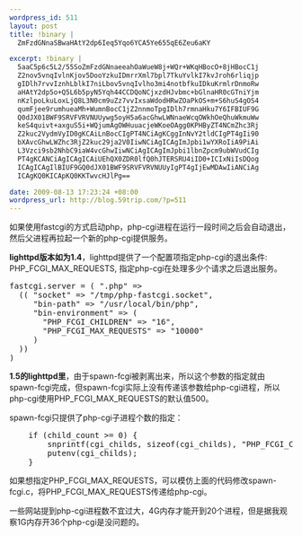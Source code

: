 ```yaml
--- 
wordpress_id: 511
layout: post
title: !binary |
  ZmFzdGNnaSBwaHAtY2dp6Ieq5Yqo6YCA5Ye655qE6Zeu6aKY

excerpt: !binary |
  5aaC5p6c5L2/55SoZmFzdGNnaeeahOaWueW8j+WQr+WKqHBocO+8jHBocC1j
  Z2nov5vnqIvlnKjov5DooYzkuIDmrrXml7bpl7TkuYvlkI7kvJroh6rliqjp
  gIDlh7rvvIznhLblkI7niLbov5vnqIvlho3mi4notbfkuIDkuKrmlrDnmoRw
  aHAtY2dp5o+Q5L6b5pyN5Yqh44CCDQoNCjxzdHJvbmc+bGlnaHR0cGTniYjm
  nKzlpoLkuLoxLjQ8L3N0cm9uZz7vvIxsaWdodHRwZOaPkOS+m+S6huS4gOS4
  qumFjee9rumhueaMh+WumnBocC1jZ2nnmoTpgIDlh7rmnaHku7Y6IFBIUF9G
  Q0dJX01BWF9SRVFVRVNUUywg5oyH5a6acGhwLWNnaeWcqOWkhOeQhuWkmuWw
  keS4quivt+axguS5i+WQjumAgOWHuuacjeWKoeOAgg0KPHByZT4NCmZhc3Rj
  Z2kuc2VydmVyID0gKCAiLnBocCIgPT4NCiAgKCggInNvY2tldCIgPT4gIi90
  bXAvcGhwLWZhc3RjZ2kuc29ja2V0IiwNCiAgICAgImJpbi1wYXRoIiA9PiAi
  L3Vzci9sb2NhbC9iaW4vcGhwIiwNCiAgICAgImJpbi1lbnZpcm9ubWVudCIg
  PT4gKCANCiAgICAgICAiUEhQX0ZDR0lfQ0hJTERSRU4iID0+ICIxNiIsDQog
  ICAgICAgIlBIUF9GQ0dJX01BWF9SRVFVRVNUUyIgPT4gIjEwMDAwIiANCiAg
  ICAgKQ0KICApKQ0KKTwvcHJlPg==

date: 2009-08-13 17:23:24 +08:00
wordpress_url: http://blog.59trip.com/?p=511
---
```

如果使用fastcgi的方式启动php，php-cgi进程在运行一段时间之后会自动退出，然后父进程再拉起一个新的php-cgi提供服务。

<strong>lighttpd版本如为1.4</strong>，lighttpd提供了一个配置项指定php-cgi的退出条件: PHP_FCGI_MAX_REQUESTS, 指定php-cgi在处理多少个请求之后退出服务。
<pre>
fastcgi.server = ( ".php" =>
  (( "socket" => "/tmp/php-fastcgi.socket",
     "bin-path" => "/usr/local/bin/php",
     "bin-environment" => ( 
       "PHP_FCGI_CHILDREN" => "16",
       "PHP_FCGI_MAX_REQUESTS" => "10000" 
     )
  ))
)</pre>

<strong>1.5的lighttpd里</strong>，由于spawn-fcgi被剥离出来，所以这个参数的指定就由spawn-fcgi完成，但spawn-fcgi实际上没有传递该参数给php-cgi进程，所以php-cgi使用PHP_FCGI_MAX_REQUESTS的默认值500。
<!--more-->
spawn-fcgi只提供了php-cgi子进程个数的指定：
<pre class=c name=code>
    if (child_count >= 0) {
    	snprintf(cgi_childs, sizeof(cgi_childs), "PHP_FCGI_CHILDREN=%d", child_count);
    	putenv(cgi_childs);
    }
</pre>

如果想指定PHP_FCGI_MAX_REQUESTS，可以模仿上面的代码修改spawn-fcgi.c，将PHP_FCGI_MAX_REQUESTS传递给php-cgi。

一些网站提到php-cgi进程数不宜过大，4G内存才能开到20个进程，但是据我观察1G内存开36个php-cgi是没问题的。
